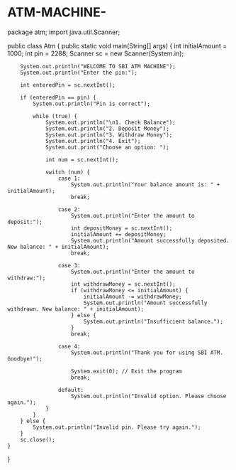 # ATM-MACHINE-
package atm;
import java.util.Scanner;

public class Atm {
    public static void main(String[] args) {
        int initialAmount = 1000;
        int pin = 2288;
        Scanner sc = new Scanner(System.in);

        System.out.println("WELCOME TO SBI ATM MACHINE");
        System.out.println("Enter the pin:");

        int enteredPin = sc.nextInt();

        if (enteredPin == pin) {
            System.out.println("Pin is correct");

            while (true) {
                System.out.println("\n1. Check Balance");
                System.out.println("2. Deposit Money");
                System.out.println("3. Withdraw Money");
                System.out.println("4. Exit");
                System.out.print("Choose an option: ");
                
                int num = sc.nextInt();

                switch (num) {
                    case 1:
                        System.out.println("Your balance amount is: " + initialAmount);
                        break;

                    case 2:
                        System.out.println("Enter the amount to deposit:");
                        int depositMoney = sc.nextInt();
                        initialAmount += depositMoney;
                        System.out.println("Amount successfully deposited. New balance: " + initialAmount);
                        break;

                    case 3:
                        System.out.println("Enter the amount to withdraw:");
                        int withdrawMoney = sc.nextInt();
                        if (withdrawMoney <= initialAmount) {
                            initialAmount -= withdrawMoney;
                            System.out.println("Amount successfully withdrawn. New balance: " + initialAmount);
                        } else {
                            System.out.println("Insufficient balance.");
                        }
                        break;

                    case 4:
                        System.out.println("Thank you for using SBI ATM. Goodbye!");
                       
                        System.exit(0); // Exit the program
                        break;

                    default:
                        System.out.println("Invalid option. Please choose again.");
                }
            }
        } else {
            System.out.println("Invalid pin. Please try again.");
        }
        sc.close();
    }
}
